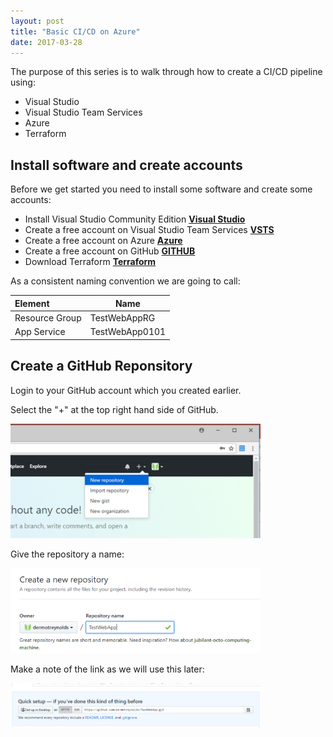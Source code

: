 ```yaml
---
layout: post
title: "Basic CI/CD on Azure"
date: 2017-03-28
---
```


The purpose of this series is to walk through how to create a CI/CD pipeline using:
- Visual Studio
- Visual Studio Team Services
- Azure
- Terraform

## Install software and create accounts

Before we get started you need to install some software and create some accounts:
- Install Visual Studio Community Edition
 __[Visual Studio](https://visualstudio.microsoft.com/vs/community/)__
- Create a free account on Visual Studio Team Services
 __[VSTS](https://visualstudio.microsoft.com/team-services/)__
- Create a free account on Azure 
 __[Azure](https://azure.microsoft.com/en-us/)__
- Create a free account on GitHub
 __[GITHUB](https://github.com/)__
- Download Terraform
 __[Terraform](https://www.terraform.io/downloads.html)__

As a consistent naming convention we are going to call:

| Element | Name |
| :------ | ----------- |
| Resource Group   |TestWebAppRG |
| App Service   |TestWebApp0101 |




## Create a GitHub Reponsitory

Login to your GitHub account which you created earlier.

Select the "+" at the top right hand side of GitHub.

<img src="/images/Create-GitHub-Repo-01-01.png" alt="drawing" width="400px"/>

Give the repository a name:

<img src="/images/Create-GitHub-Repo-02-01.png" alt="drawing" width="400px"/>

Make a note of the link as we will use this later:

<img src="/images/Create-GitHub-Repo-03-01.png" alt="drawing" width="400px"/>



